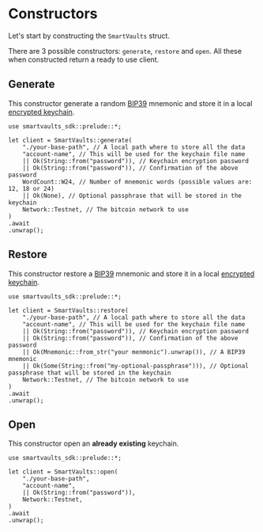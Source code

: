 # Constructors

Let's start by constructing the `SmartVaults` struct.

There are 3 possible constructors: `generate`, `restore` and `open`.
All these when constructed return a ready to use client.

## Generate

This constructor generate a random [BIP39](https://github.com/bitcoin/bips/blob/master/bip-0039.mediawiki) mnemonic and store
it in a local [encrypted keychain](./keychain.md).

```rust,no_run
use smartvaults_sdk::prelude::*;

let client = SmartVaults::generate(
    "./your-base-path", // A local path where to store all the data
    "account-name", // This will be used for the keychain file name
    || Ok(String::from("password")), // Keychain encryption password
    || Ok(String::from("password")), // Confirmation of the above password
    WordCount::W24, // Number of mnemonic words (possible values are: 12, 18 or 24)
    || Ok(None), // Optional passphrase that will be stored in the keychain
    Network::Testnet, // The bitcoin network to use
)
.await
.unwrap();
```

## Restore

This constructor restore a [BIP39](https://github.com/bitcoin/bips/blob/master/bip-0039.mediawiki) mnemonic and store
it in a local [encrypted keychain](./keychain.md).

```rust,no_run
use smartvaults_sdk::prelude::*;

let client = SmartVaults::restore(
    "./your-base-path", // A local path where to store all the data
    "account-name", // This will be used for the keychain file name
    || Ok(String::from("password")), // Keychain encryption password
    || Ok(String::from("password")), // Confirmation of the above password
    || Ok(Mnemonic::from_str("your menmonic").unwrap()), // A BIP39 mnemonic
    || Ok(Some(String::from("my-optional-passphrase"))), // Optional passphrase that will be stored in the keychain
    Network::Testnet, // The bitcoin network to use
)
.await
.unwrap();
```

## Open

This constructor open an **already existing** keychain.

```rust,no_run
use smartvaults_sdk::prelude::*;

let client = SmartVaults::open(
    "./your-base-path",
    "account-name",
    || Ok(String::from("password")),
    Network::Testnet,
)
.await
.unwrap();
```